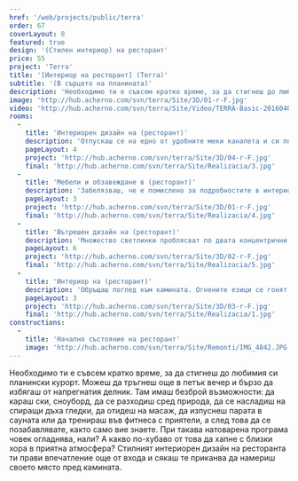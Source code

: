 ```yaml
---
href: '/web/projects/public/terra'
order: 67
coverLayout: 8
featured: true
design: '(Стилен интериор) на ресторант'
price: 55
project: 'Terra'
title: '[Интериор на ресторант] (Terra)'
subtitle: '(В сърцето на планината)'
description: 'Необходимо ти е съвсем кратко време, за да стигнеш до любимия си планински курорт. Можеш да тръгнеш още в петък вечер и бързо да избягаш от напрегнатия делник. Там имаш безброй възможности: ски, сноуборд, разходки, гледки, масаж... Стилният интериорен дизайн на ресторанта ти прави впечатление още от входа и сякаш те приканва да намериш своето място пред камината.'
image: 'http://hub.acherno.com/svn/terra/Site/3D/01-r-F.jpg'
video: 'http://hub.acherno.com/svn/terra/Site/Video/TERRA-Basic-20160404.mp4'
rooms:
  -
    title: 'Интериорен дизайн на (ресторант)'
    description: 'Отпускаш се на едно от удобните меки канапета и си поръчваш чаша червено вино. Чакайки останалата част от компанията, четеш менюто. Докато се чудиш какво да избереш, постепенно те обгръща топлина. Разбираш, че си на правилното място. Харесваш избора на елегантните нюанси – аристократичното спокойствие в мастиленосиньо и кафяво-сиво, и най-вече изисканата комбинация от двата цвята, която примирява тоновете на земята и небето след здрач.'
    pageLayout: 4
    project: 'http://hub.acherno.com/svn/terra/Site/3D/04-r-F.jpg'
    final: 'http://hub.acherno.com/svn/terra/Site/Realizacia/3.jpg'
  -
    title: 'Мебели и обзавеждане в (ресторант)'
    description: 'Забелязваш, че е помислено за подробностите в интериорния дизайн на ресторанта. Средновековният тип полилей изглежда автентично и прави обстановката специална. Цветът на плътните завеси и на дамаската, с която са тапицирани част от столовете, е сходен – мастиленосиньо, толкова дълбоко, че можеш да потънеш в него. Останалата мека мебел е тапицирана с дамаска в кафяво-сиво – интересен междинен нюанс, който съзнанието ти свързва с вида и сладкия аромат на трюфелите.'
    pageLayout: 3
    project: 'http://hub.acherno.com/svn/terra/Site/3D/01-r-F.jpg'
    final: 'http://hub.acherno.com/svn/terra/Site/Realizacia/4.jpg'
  -
    title: 'Вътрешен дизайн на (ресторант)'
    description: 'Множество светлинки проблясват по двата концентрични кръга на големия полилей и се отразяват в изящните малки стъклени вази със сини елементи, грижливо поставени върху покривките. Масите са с различна големина, така че всяка компания да може да намери място, и са в топлия цвят на благородно дърво. Килимът е в същата гама, в която е обзавеждането – представлява фигурална композиция в мастиленосиньо, сиво-кафяво и бежово.'
    pageLayout: 6
    project: 'http://hub.acherno.com/svn/terra/Site/3D/02-r-F.jpg'
    final: 'http://hub.acherno.com/svn/terra/Site/Realizacia/5.jpg'
  -
    title: 'Интериор на (ресторант)'
    description: 'Обръщаш поглед към камината. Огнените езици се гонят зад преградата. Чуваш едва доловимото пращене на горящото дърво. Играта на пламъците в съчетание с визията на декоративния камък около камината създава особено усещане за домашен уют и сигурност. Големият кръгъл часовник с римски цифри над камината показва часа – точното време за почивка от всекидневието, точното време да отпразнуваш живота и да се насладиш на положителните сигнали, които получаваш от сетивата си. Ето ги и приятелите ти. Лицата им показват, че вече и на тях им харесва тук.'
    pageLayout: 3
    project: 'http://hub.acherno.com/svn/terra/Site/3D/03-r-F.jpg'
    final: 'http://hub.acherno.com/svn/terra/Site/Realizacia/1.jpg'
constructions:
  -
    title: 'Начално състояние на ресторант'
    image: 'http://hub.acherno.com/svn/terra/Site/Remonti/IMG_4842.JPG'
---
```

Необходимо ти е съвсем кратко време, за да стигнеш до любимия си планински курорт. Можеш да тръгнеш още в петък вечер и бързо да избягаш от напрегнатия делник. Там имаш безброй възможности: да караш ски, сноуборд, да се разходиш сред природа, да се насладиш на спиращи дъха гледки, да отидеш на масаж, да изпуснеш парата в сауната или да тренираш във фитнеса с приятели, а след това да се позабавлявате, както само вие знаете. При такава натоварена програма човек огладнява, нали? А какво по-хубаво от това да хапне с близки хора в приятна атмосфера? Стилният интериорен дизайн на ресторанта ти прави впечатление още от входа и сякаш те приканва да намериш своето място пред камината.